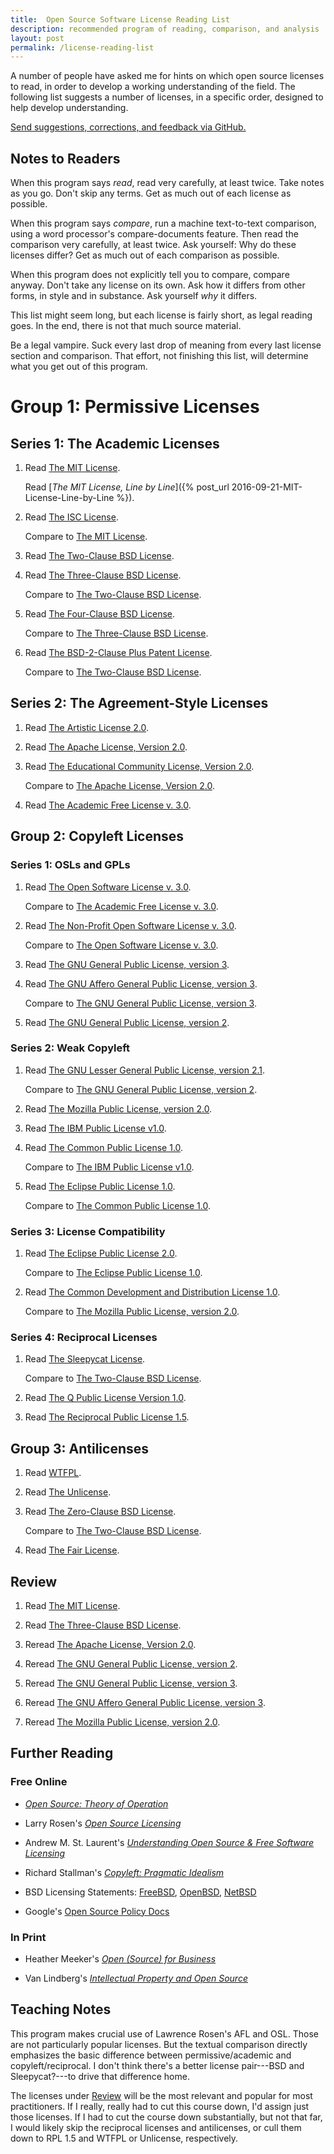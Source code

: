 ```yaml
---
title:  Open Source Software License Reading List
description: recommended program of reading, comparison, and analysis
layout: post
permalink: /license-reading-list
---
```


A number of people have asked me for hints on which open source licenses to read, in order to develop a working understanding of the field.  The following list suggests a number of licenses, in a specific order, designed to help develop understanding.

[Send suggestions, corrections, and feedback via GitHub.]({{site.repository_url}}/commits/master/pages/{{page.path}})

## Notes to Readers

When this program says _read_, read very carefully, at least twice.  Take notes as you go.  Don't skip any terms.  Get as much out of each license as possible.

When this program says _compare_, run a machine text-to-text comparison, using a word processor's compare-documents feature.  Then read the comparison very carefully, at least twice.  Ask yourself:  Why do these licenses differ?  Get as much out of each comparison as possible.

When this program does not explicitly tell you to compare, compare anyway.  Don't take any license on its own.  Ask how it differs from other forms, in style and in substance.  Ask yourself _why_ it differs.

This list might seem long, but each license is fairly short, as legal reading goes.  In the end, there is not that much source material.

Be a legal vampire.  Suck every last drop of meaning from every last license section and comparison.  That effort, not finishing this list, will determine what you get out of this program.

# Group 1:  Permissive Licenses

## Series 1:  The Academic Licenses

1.  Read [The MIT License](https://spdx.org/licenses/MIT.html).

    Read [_The MIT License, Line by Line_]({% post_url 2016-09-21-MIT-License-Line-by-Line %}).

2.  Read [The ISC License](https://spdx.org/licenses/ISC.html).

    Compare to [The MIT License](https://spdx.org/licenses/MIT.html).

3.  Read [The Two-Clause BSD License](https://spdx.org/licenses/BSD-2-Clause.html).

4.  Read [The Three-Clause BSD License](https://spdx.org/licenses/BSD-3-Clause.html).

    Compare to [The Two-Clause BSD License](https://spdx.org/licenses/BSD-2-Clause.html).

5.  Read [The Four-Clause BSD License](https://spdx.org/licenses/BSD-4-Clause.html).

    Compare to [The Three-Clause BSD License](https://spdx.org/licenses/BSD-3-Clause.html).

6.  Read [The BSD-2-Clause Plus Patent License](https://spdx.org/licenses/BSD-2-Clause-Patent.html).

    Compare to [The Two-Clause BSD License](https://spdx.org/licenses/BSD-2-Clause.html).

## Series 2:  The Agreement-Style Licenses

1.  Read [The Artistic License 2.0](https://spdx.org/licenses/Artistic-2.0.html).

2.  Read [The Apache License, Version 2.0](https://spdx.org/licenses/Apache-2.0.html).

3.  Read [The Educational Community License, Version 2.0](https://spdx.org/licenses/ECL-2.0.html).

    Compare to [The Apache License, Version 2.0](https://spdx.org/licenses/Apache-2.0.html).

4.  Read [The Academic Free License v. 3.0](https://spdx.org/licenses/AFL-3.0.html).

## Group 2:  Copyleft Licenses

### Series 1:  OSLs and GPLs

1.  Read [The Open Software License v. 3.0](https://spdx.org/licenses/OSL-3.0.html).

    Compare to [The Academic Free License v. 3.0](https://spdx.org/licenses/AFL-3.0.html).

2.  Read [The Non-Profit Open Software License v. 3.0](https://spdx.org/licenses/NPOSL-3.0.html).

    Compare to [The Open Software License v. 3.0](https://spdx.org/licenses/OSL-3.0.html).

3.  Read [The GNU General Public License, version 3](https://spdx.org/licenses/GPL-3.0-only.html).

4.  Read [The GNU Affero General Public License, version 3](https://spdx.org/licenses/AGPL-3.0-only.html).

    Compare to [The GNU General Public License, version 3](https://spdx.org/licenses/GPL-3.0-only.html).

5.  Read [The GNU General Public License, version 2](https://spdx.org/licenses/GPL-2.0-only.html).

### Series 2:  Weak Copyleft

1.  Read [The GNU Lesser General Public License, version 2.1](https://spdx.org/licenses/LGPL-2.1-only.html).

    Compare to [The GNU General Public License, version 2](https://spdx.org/licenses/GPL-2.0-only).

2.  Read [The Mozilla Public License, version 2.0](https://spdx.org/licenses/MPL-2.0.html).

3.  Read [The IBM Public License v1.0](https://spdx.org/licenses/IPL-1.0.html).

4.  Read [The Common Public License 1.0](https://spdx.org/licenses/CPL-1.0.html).

    Compare to [The IBM Public License v1.0](https://spdx.org/licenses/IPL-1.0.html).

5.  Read [The Eclipse Public License 1.0](https://spdx.org/licenses/EPL-1.0.html).

    Compare to [The Common Public License 1.0](https://spdx.org/licenses/CPL-1.0.html).

### Series 3:  License Compatibility

1.  Read [The Eclipse Public License 2.0](https://spdx.org/licenses/EPL-2.0.html).

    Compare to [The Eclipse Public License 1.0](https://spdx.org/licenses/EPL-1.0.html).

2.  Read [The Common Development and Distribution License 1.0](https://spdx.org/licenses/CDDL-1.0.html).

    Compare to [The Mozilla Public License, version 2.0](https://spdx.org/licenses/MPL-2.0.html).

### Series 4:  Reciprocal Licenses

1.  Read [The Sleepycat License](https://spdx.org/licenses/Sleepycat.html).

    Compare to [The Two-Clause BSD License](https://spdx.org/licenses/BSD-2-Clause).

2.  Read [The Q Public License Version 1.0](https://spdx.org/licenses/QPL-1.0.html).

3.  Read [The Reciprocal Public License 1.5](https://spdx.org/licenses/RPL-1.5.html).

## Group 3:  Antilicenses

1.  Read [WTFPL](https://spdx.org/licenses/WTFPL.html).

2.  Read [The Unlicense](https://spdx.org/licenses/Unlicense.html).

3.  Read [The Zero-Clause BSD License](https://spdx.org/licenses/0BSD.html).

    Compare to [The Two-Clause BSD License](https://spdx.org/licenses/BSD-2-Clause.html).

4.  Read [The Fair License](https://spdx.org/licenses/Fair.html).

## Review

1.  Read [The MIT License](https://spdx.org/licenses/MIT.html).

2.  Read [The Three-Clause BSD License](https://spdx.org/licenses/BSD-3-Clause.html).

3.  Reread [The Apache License, Version 2.0](https://spdx.org/licenses/Apache-2.0.html).

4.  Reread [The GNU General Public License, version 2](https://spdx.org/licenses/GPL-2.0-only.html).

5.  Reread [The GNU General Public License, version 3](https://spdx.org/licenses/GPL-3.0-only.html).

6.  Reread [The GNU Affero General Public License, version 3](https://spdx.org/licenses/AGPL-3.0-only.html).

7.  Reread [The Mozilla Public License, version 2.0](https://spdx.org/licenses/MPL-2.0.html).

## Further Reading

### Free Online

- [_Open Source: Theory of Operation_](https://oss.kemitchell.com)

- Larry Rosen's [_Open Source Licensing_](http://www.rosenlaw.com/oslbook.htm)

- Andrew M. St. Laurent's [_Understanding Open Source & Free Software Licensing_](http://www.oreilly.com/openbook/osfreesoft/book/)

- Richard Stallman's [_Copyleft: Pragmatic Idealism_](https://www.gnu.org/philosophy/pragmatic.en.html)

- BSD Licensing Statements: [FreeBSD](https://www.freebsd.org/internal/software-license.html), [OpenBSD](https://www.openbsd.org/policy.html), [NetBSD](https://www.netbsd.org/about/redistribution.html)

- Google's [Open Source Policy Docs](https://opensource.google.com/docs/)

### In Print

- Heather Meeker's [_Open (Source) for Business_](http://a.co/cUjJgV4)

- Van Lindberg's [_Intellectual Property and Open Source_](https://www.amazon.com/dp/0596517963)

## Teaching Notes

This program makes crucial use of Lawrence Rosen's AFL and OSL.  Those are not particularly popular licenses.  But the textual comparison directly emphasizes the basic difference between permissive/academic and copyleft/reciprocal.  I don't think there's a better license pair---BSD and Sleepycat?---to drive that difference home.

The licenses under [Review](#review) will be the most relevant and popular for most practitioners.  If I really, really had to cut this course down, I'd assign just those licenses.  If I had to cut the course down substantially, but not that far, I would likely skip the reciprocal licenses and antilicenses, or cull them down to RPL 1.5 and WTFPL or Unlicense, respectively.
